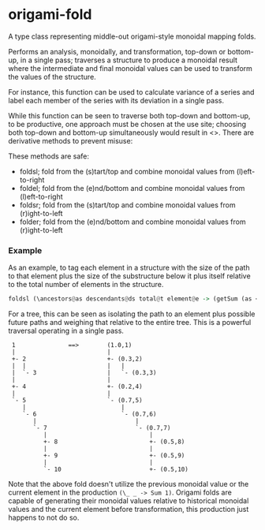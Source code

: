 # origami-fold

A type class representing middle-out origami-style monoidal mapping folds.

Performs an analysis, monoidally, and transformation, top-down or bottom-up, in a single pass; traverses a structure to produce a monoidal result where the intermediate and final monoidal values can be used to transform the values of the structure. 

For instance, this function can be used to calculate variance of a series and label each member of the series with its deviation in a single pass.

While this function can be seen to traverse both top-down and bottom-up, to be productive, one approach must be chosen at the use site; choosing both top-down and bottom-up simultaneously would result in <<loop>>. There are derivative methods to prevent misuse:

These methods are safe:
* foldsl; fold from the (s)tart/top and combine monoidal values from (l)eft-to-right
* foldel; fold from the (e)nd/bottom and combine monoidal values from (l)eft-to-right
* foldsr; fold from the (s)tart/top and combine monoidal values from (r)ight-to-left
* folder; fold from the (e)nd/bottom and combine monoidal values from (r)ight-to-left

### Example

As an example, to tag each element in a structure with the size of the path to that element plus the size of the substructure below it plus itself relative to the total number of elements in the structure.

```haskell
foldsl (\ancestors@as descendants@ds total@t element@e -> (getSum (as <> cs <> Sum 1) / getSum t,e)) (\_ _ -> Sum 1)
```

For a tree, this can be seen as isolating the path to an element plus possible future paths and weighing that relative to the entire tree. This is a powerful traversal operating in a single pass.

```
 1               ==>        (1.0,1)
 |                          |
 +- 2                       +- (0.3,2)
 |  |                       |   |
 |  `- 3                    |   `- (0.3,3)
 |                          |
 +- 4                       +- (0.2,4)
 |                          |
 `- 5                       `- (0.7,5)
    |                           |
    `- 6                        `- (0.7,6)
       |                            |
       `- 7                         `- (0.7,7)
          |                             |
          +- 8                          +- (0.5,8)
          |                             |
          +- 9                          +- (0.5,9)
          |                             |
          `- 10                         +- (0.5,10)
```

Note that the above fold doesn't utilize the previous monoidal value or the current element in the production `(\_ _ -> Sum 1)`. Origami folds are capable of generating their monoidal values relative to historical monoidal values and the current element before transformation, this production just happens to not do so.

